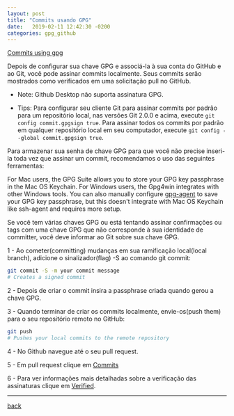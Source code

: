 ```yaml
---
layout: post
title: "Commits usando GPG"
date:   2019-02-11 12:42:30 -0200
categories: gpg_github
---
```


[Commits using gpg](https://help.github.com/articles/signing-commits-using-gpg/)

Depois de configurar sua chave GPG e associá-la à sua conta do GitHub e ao Git, você pode assinar commits localmente. Seus commits serão mostrados como verificados em uma solicitação pull no GitHub.

  * Note: Github Desktop não suporta assinatura GPG.

  * Tips:
  Para configurar seu cliente Git para assinar commits por padrão para um repositório local, nas versões Git 2.0.0 e acima, execute `git config commit.gpgsign true`. Para assinar todos os commits por padrão em qualquer repositório local em seu computador, execute `git config --global commit.gpgsign true`.

  Para armazenar sua senha de chave GPG para que você não precise inseri-la toda vez que assinar um commit, recomendamos o uso das seguintes ferramentas:

  For Mac users, the GPG Suite allows you to store your GPG key passphrase in the Mac OS Keychain.
For Windows users, the Gpg4win integrates with other Windows tools.
You can also manually configure [gpg-agent](http://linux.die.net/man/1/gpg-agent) to save your GPG key passphrase, but this doesn't integrate with Mac OS Keychain like ssh-agent and requires more setup.

Se você tem várias chaves GPG ou está tentando assinar confirmações ou tags com uma chave GPG que não corresponde à sua identidade de committer, você deve informar ao Git sobre sua chave GPG.

1 - Ao cometer(committing) mudanças em sua ramificação local(local branch), adicione o sinalizador(flag) -S ao comando git commit:

```bash
git commit -S -m your commit message
# Creates a signed commit
```

2 - Depois de criar o commit insira a passphrase criada quando gerou a chave GPG.

3 - Quando terminar de criar os commits localmente, envie-os(push them) para o seu repositório remoto no GitHub:

```bash
git push
# Pushes your local commits to the remote repository
```

4 - No Github navegue até o seu pull request.

5 - Em pull request clique em [Commits](https://help.github.com/assets/images/help/pull_requests/pull-request-tabs-commits.png)

6 - Para ver informações mais detalhadas sobre a verificação das assinaturas clique em [Verified](https://help.github.com/assets/images/help/commits/gpg-signed-commit-verified-without-details.png).

***
[back](./blog.html)